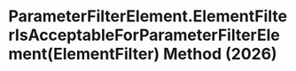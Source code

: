 # ParameterFilterElement.ElementFilterIsAcceptableForParameterFilterElement(ElementFilter) Method (2026)

﻿